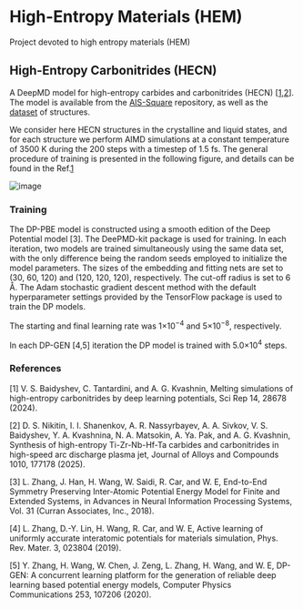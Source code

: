 # **H**igh-**E**ntropy **M**aterials **(HEM)**
Project devoted to high entropy materials (HEM)

## **H**igh-**E**ntropy **C**arbonitrides **(HECN)**
A DeepMD model for high-entropy carbides and carbonitrides (HECN) [[1](https://www.nature.com/articles/s41598-024-78377-4),[2](https://www.sciencedirect.com/science/article/pii/S0925838824037666)].
The model is available from the [AIS-Square](https://www.aissquare.com/models/detail?pageType=models&id=320) repository, as well as the [dataset](https://www.aissquare.com/datasets/detail?pageType=datasets&name=DP_HECN_dataset&id=321) of structures. 

We consider here HECN structures in the crystalline and liquid states, and for each structure we perform AIMD simulations at a constant temperature of 3500 K during the 200 steps with a timestep of 1.5 fs. The general procedure of training is presented in the following figure, and details can be found in the Ref.[1](https://www.nature.com/articles/s41598-024-78377-4)

![image](https://github.com/user-attachments/assets/3da01ba7-6576-42ac-9679-e4ecd2b567ba)

### Training

The DP-PBE model is constructed using a smooth edition of the Deep Potential model [3]. The DeePMD-kit package is used for training. In each iteration, two models are trained simultaneously using the same data set, with the only difference being the random seeds employed to initialize the model parameters. The sizes of the embedding and fitting nets are set to (30, 60, 120) and (120, 120, 120), respectively. 
The cut-off radius is set to 6 Å. The Adam stochastic gradient descent method with the default hyperparameter settings provided by the TensorFlow package is used to train the DP models.

The starting and final learning rate was 1×10<sup>−4</sup> and 5×10<sup>−8</sup>, respectively.

In each DP-GEN [4,5] iteration the DP model is trained with 5.0×10<sup>4</sup> steps.

### References

[1] V. S. Baidyshev, C. Tantardini, and A. G. Kvashnin, Melting simulations of high-entropy carbonitrides by deep learning potentials, Sci Rep 14, 28678 (2024).

[2] D. S. Nikitin, I. I. Shanenkov, A. R. Nassyrbayev, A. A. Sivkov, V. S. Baidyshev, Y. A. Kvashnina, N. A. Matsokin, A. Ya. Pak, and A. G. Kvashnin, Synthesis of high-entropy Ti-Zr-Nb-Hf-Ta carbides and carbonitrides in high-speed arc discharge plasma jet, Journal of Alloys and Compounds 1010, 177178 (2025).

[3] L. Zhang, J. Han, H. Wang, W. Saidi, R. Car, and W. E, End-to-End Symmetry Preserving Inter-Atomic Potential Energy Model for Finite and Extended Systems, in Advances in Neural Information Processing Systems, Vol. 31 (Curran Associates, Inc., 2018).

[4] L. Zhang, D.-Y. Lin, H. Wang, R. Car, and W. E, Active learning of uniformly accurate interatomic potentials for materials simulation, Phys. Rev. Mater. 3, 023804 (2019).

[5] Y. Zhang, H. Wang, W. Chen, J. Zeng, L. Zhang, H. Wang, and W. E, DP-GEN: A concurrent learning platform for the generation of reliable deep learning based potential energy models, Computer Physics Communications 253, 107206 (2020).
